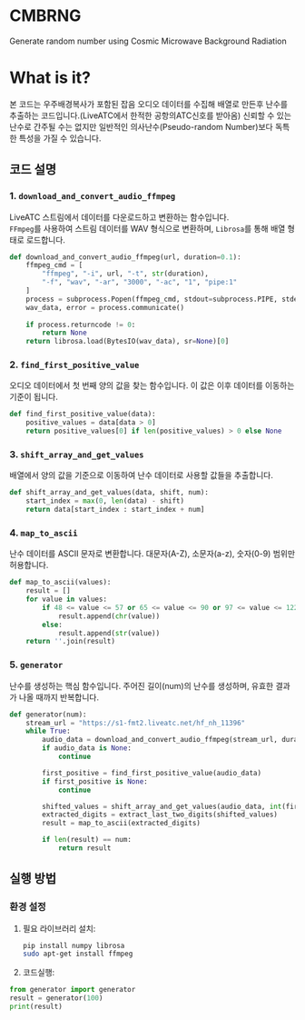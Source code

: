 # CMBRNG
Generate random number using Cosmic Microwave Background Radiation

# What is it?
본 코드는 우주배경복사가 포함된 잡음 오디오 데이터를 수집해 배열로 만든후 난수를 추출하는 코드입니다.(LiveATC에서 한적한 공항의ATC신호를 받아옴) 신뢰할 수 있는 난수로 간주될 수는 없지만 일반적인 의사난수(Pseudo-random Number)보다 독특한 특성을 가질 수 있습니다.

## 코드 설명

### 1. `download_and_convert_audio_ffmpeg`

LiveATC 스트림에서 데이터를 다운로드하고 변환하는 함수입니다.  
`FFmpeg`를 사용하여 스트림 데이터를 WAV 형식으로 변환하며, `Librosa`를 통해 배열 형태로 로드합니다.

```python
def download_and_convert_audio_ffmpeg(url, duration=0.1):
    ffmpeg_cmd = [
        "ffmpeg", "-i", url, "-t", str(duration), 
        "-f", "wav", "-ar", "3000", "-ac", "1", "pipe:1"
    ]
    process = subprocess.Popen(ffmpeg_cmd, stdout=subprocess.PIPE, stderr=subprocess.PIPE)
    wav_data, error = process.communicate()
    
    if process.returncode != 0:
        return None
    return librosa.load(BytesIO(wav_data), sr=None)[0]
```
### 2. `find_first_positive_value`


오디오 데이터에서 첫 번째 양의 값을 찾는 함수입니다.
이 값은 이후 데이터를 이동하는 기준이 됩니다.
```python
def find_first_positive_value(data):
    positive_values = data[data > 0]
    return positive_values[0] if len(positive_values) > 0 else None
```


### 3. `shift_array_and_get_values`
배열에서 양의 값을 기준으로 이동하여 난수 데이터로 사용할 값들을 추출합니다.
```python
def shift_array_and_get_values(data, shift, num):
    start_index = max(0, len(data) - shift)
    return data[start_index : start_index + num]

```


### 4. `map_to_ascii`
난수 데이터를 ASCII 문자로 변환합니다.
대문자(A-Z), 소문자(a-z), 숫자(0-9) 범위만 허용합니다.
```python
def map_to_ascii(values):
    result = []
    for value in values:
        if 48 <= value <= 57 or 65 <= value <= 90 or 97 <= value <= 122:
            result.append(chr(value))
        else:
            result.append(str(value))
    return ''.join(result)
```


### 5. `generator`
난수를 생성하는 핵심 함수입니다.
주어진 길이(num)의 난수를 생성하며, 유효한 결과가 나올 때까지 반복합니다.
```python
def generator(num):
    stream_url = "https://s1-fmt2.liveatc.net/hf_nh_11396"
    while True:
        audio_data = download_and_convert_audio_ffmpeg(stream_url, duration=0.1)
        if audio_data is None:
            continue

        first_positive = find_first_positive_value(audio_data)
        if first_positive is None:
            continue

        shifted_values = shift_array_and_get_values(audio_data, int(first_positive), num)
        extracted_digits = extract_last_two_digits(shifted_values)
        result = map_to_ascii(extracted_digits)

        if len(result) == num:
            return result
```

## 실행 방법

### 환경 설정

1. 필요 라이브러리 설치:
   ```bash
   pip install numpy librosa
   sudo apt-get install ffmpeg
   ```
2. 코드실행:
```python
from generator import generator
result = generator(100)
print(result)
```


